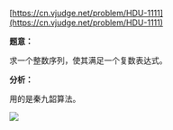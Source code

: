 [https://cn.vjudge.net/problem/HDU-1111](https://cn.vjudge.net/problem/HDU-1111)

**题意：**

求一个整数序列，使其满足一个复数表达式。

**分析：**

用的是秦九韶算法。

![](https://github.com/Hapoa/Accepted/blob/master/images/10.jpg)
